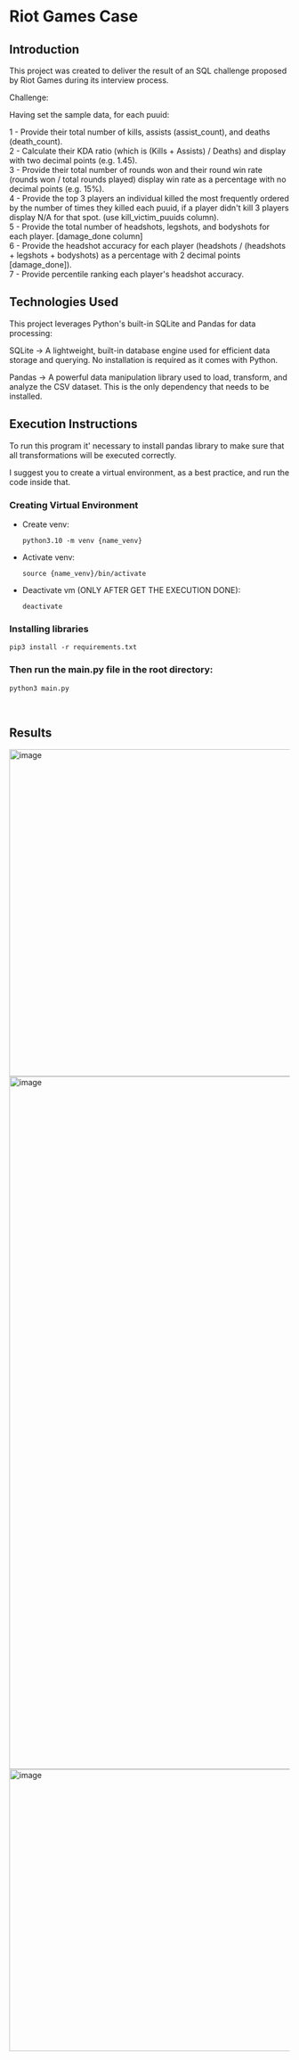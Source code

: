 # Riot Games Case

## Introduction

This project was created to deliver the result of an SQL challenge proposed by Riot Games during its interview process.


Challenge:

Having set the sample data, for each puuid:

1 - Provide their total number of kills, assists (assist_count), and deaths (death_count).<br />
2 - Calculate their KDA ratio (which is (Kills + Assists) / Deaths) and display with two decimal points (e.g. 1.45).<br />
3 - Provide their total number of rounds won and their round win rate (rounds won / total rounds played) display win rate as a percentage with no decimal points (e.g. 15%).<br />
4 - Provide the top 3 players an individual killed the most frequently ordered by the number of times they killed each puuid, if a player didn't kill 3 players display N/A for that spot. (use kill_victim_puuids column).<br />
5 - Provide the total number of headshots, legshots, and bodyshots for each player. [damage_done column]<br />
6 - Provide the headshot accuracy for each player (headshots / (headshots + legshots + bodyshots) as a percentage with 2 decimal points [damage_done]).<br />
7 - Provide percentile ranking each player's headshot accuracy.

## Technologies Used

This project leverages Python's built-in SQLite and Pandas for data processing:

SQLite → A lightweight, built-in database engine used for efficient data storage and querying. No installation is required as it comes with Python.

Pandas → A powerful data manipulation library used to load, transform, and analyze the CSV dataset. This is the only dependency that needs to be installed.

## Execution Instructions

To run this program it' necessary to install pandas library to make sure that all transformations will be executed correctly.

I suggest you to create a virtual environment, as a best practice, and run the code inside that.

### Creating Virtual Environment
 - Create venv:
    ```
    python3.10 -m venv {name_venv}
    ```
 - Activate venv: 
    ```
    source {name_venv}/bin/activate
    ```

 - Deactivate vm (ONLY AFTER GET THE EXECUTION DONE):
    ```
    deactivate
    ```


### Installing libraries
```
pip3 install -r requirements.txt
```

### Then run the main.py file in the root directory:
```
python3 main.py
```
<br />

## Results

<img width="587" alt="image" src="https://github.com/user-attachments/assets/b3998f94-696c-4e6f-aa2b-fd4321de64b9" />
<img width="1243" alt="image" src="https://github.com/user-attachments/assets/1053ab2a-d03b-42a5-b5b8-591188d4a358" />
<img width="506" alt="image" src="https://github.com/user-attachments/assets/17a7bcac-b414-44bd-92b9-826483a5f50e" />



